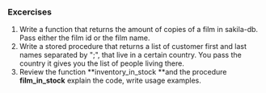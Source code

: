 ### Excercises

1. Write a function that returns the amount of copies of a film in sakila-db. Pass either the film id or the film name.
2. Write a stored procedure that returns a list of customer first and last names separated by ";", that live in a certain country. You pass the country it gives you the list of people living there.
3. Review the function **inventory_in_stock **and the procedure **film_in_stock** explain the code, write usage examples.